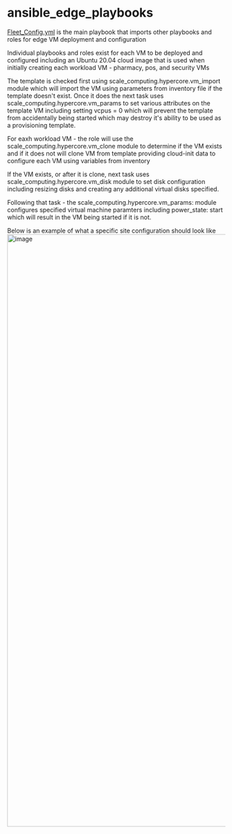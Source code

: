 # ansible_edge_playbooks

[Fleet_Config.yml](https://github.com/ddemlow/ansible_edge_playbooks/blob/master/Fleet_Config.yml) is the main playbook that imports other playbooks and roles for edge VM deployment and configuration

Individual playbooks and roles exist for each VM to be deployed and configured including an Ubuntu 20.04 cloud image that is used when initially creating each workload VM - pharmacy, pos, and security VMs

The template is checked first using scale_computing.hypercore.vm_import module which will import the VM using parameters from inventory file if the template doesn't exist.  Once it does the next task uses scale_computing.hypercore.vm_params to set various attributes on the template VM including setting vcpus = 0 which will prevent the template from accidentally being started which may destroy it's ability to be used as a provisioning template. 

For eaxh workload VM - the role will use the scale_computing.hypercore.vm_clone module to determine if the VM exists and if it does not will clone VM from template providing cloud-init data to configure each VM using variables from inventory

If the VM exists, or after it is clone, next task uses scale_computing.hypercore.vm_disk module to set disk configuration including resizing disks and creating any additional virtual disks specified.

Following that task - the scale_computing.hypercore.vm_params: module configures specified virtual machine paramters including power_state: start which will result in the VM being started if it is not.

Below is an example of what a specific site configuration should look like
<img width="1366" alt="image" src="https://user-images.githubusercontent.com/26821128/193714990-73bdfc08-f374-4092-8369-b91b16e44bfc.png">

